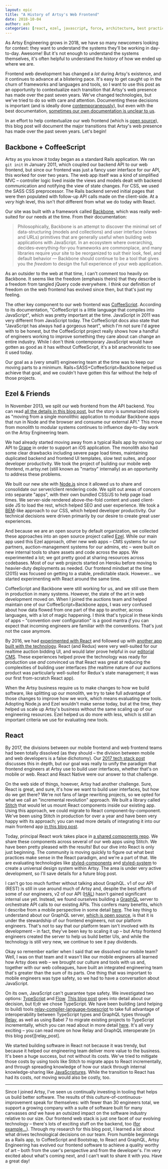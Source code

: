 ```yaml
---
layout: epic
title: "A History of Artsy's Web Frontend"
date: 2018-10-04
author: ash
categories: [react, ezel, javascript, force, architecture, best practices]
---
```


As Artsy Engineering grows in 2018, we have so many newcomers looking for context: they want to understand the
systems they'll be working in day-to-day. Awesome! But it's not enough to understand the systems themselves, it's
often helpful to understand the _history_ of how we ended up where we are.

Frontend web development has changed a _lot_ during Artsy's existence, and it continues to advance at a blistering
pace. It's easy to get caught up in the churn of frameworks and languages and tools, so I want to use this post as
an opportunity to contextualize each transition that Artsy's web presence has made over the past seven years. We've
changed technologies, but we've tried to do so with care and attention. Documenting these decisions is important
(and is ideally done [contemporaneously][]), but even with the best documentation, [sometimes our own documentation
is unclear to us][github_convo].

In an effort to help contextualize our web frontend (which is [open source][force]), this blog post will document
the major transitions that Artsy's web presence has made over the past seven years. Let's begin!

<!-- more -->

## Backbone + CoffeeScript

Artsy as you know it today began as a standard Rails application. We ran `git init` in January 2011, which coupled
our backend API to our web frontend, but since our frontend was just a fancy user interface for our API, this
worked for over two years. The web app itself was a kind of simplified MVC – controller logic lived inside the
views and models dealt with backend communication and notifying the view of state changes. For CSS, we used the
SASS CSS preprocessor. The Rails backend served initial pages that were then populated with follow-up API calls
made on the client-side. At a _very_ high level, this isn't _that_ different from what we do today with React.

Our site was built with a framework called [Backbone][], which was really well-suited for our needs at the time.
From their documentation:

> Philosophically, Backbone is an attempt to discover the minimal set of data-structuring (models and collections)
> and user interface (views and URLs) primitives that are generally useful when building web applications with
> JavaScript. In an ecosystem where overarching, decides-everything-for-you frameworks are commonplace, and many
> libraries require your site to be reorganized to suit their look, feel, and default behavior — Backbone should
> continue to be a tool that gives you the _freedom_ to design the full experience of your web application.

As an outsider to the web at that time, I can't comment too heavily on Backbone. It seems like the freedom
(emphasis theirs) that they describe is a freedom from tangled jQuery code everywhere. I think our definition of
freedom on the web frontend has evolved since then, but that's just my feeling.

The other key component to our web frontend was [CoffeeScript][]. According to its documentation, "CoffeeScript is
a little language that compiles into JavaScript", which was pretty important at the time. JavaScript in 2011 was
very different from JavaScript today. The CoffeeScript docs also state that "JavaScript has always had a gorgeous
heart", which I'm not sure I'd agree with to be honest, but the CoffeeScript project really shows how a handful of
engineers working to improve something they care about can change an entire industry. While I don't think
contemporary JavaScript would have gotten as good as it has without CoffeeScript, it's a bit anachronistic to see
it used today.

Our goal as a (very small!) engineering team at the time was to keep our moving parts to a minimum.
Rails+SASS+CoffeeScript+Backbone helped us achieve that goal, and we couldn't have gotten this far without the help
of those projects.

## Ezel & Friends

In November 2013, we split our web frontend from the API backend. You can read
[all the details in this blog post](2013_review), but the story is summarized nicely as "moving from a single
monolithic application to modular Backbone apps that run in Node and the browser and consume our external API."
This move from monolith to modular systems continues to influence day-to-day work on the Artsy Engineering team.

We had already started moving away from a typical Rails app by moving our API to [Grape][] in order to support an
iOS application. The monolith also had some clear drawbacks including severe page load times, maintaining
duplicated backend and frontend UI templates, slow test suites, and poor developer productivity. We took the
project of building our mobile web frontend, m.artsy.net (still known as "martsy" internally) as an opportunity to
address these problems.

We built our new site with [Node.js][node] since it allowed us to share and consolidate our server/client rendering
code. We split out areas of concern into separate "apps", with their own bundled CSS/JS to help page load times. We
server-side rendered above-the-fold content and used client-side JS to load the rest, which helped SEO and user
experience. We took a [BEM][]-like approach to our CSS, which helped developer productivity. Our technical
decisions were driven primarily by our desire to create great user experiences.

And because we are an open source by default organization, we collected these approaches into an open source
project called [Ezel][]. While our main app used this Ezel approach, other new web apps – CMS systems for our
partners, auction-management systems for our admins, etc – were built on new internal tools to share assets and
code across the apps. We experimented a lot; we got pretty good at sharing resources across codebases. Most of our
web projects started on Heroku before moving to heavier-duty deployments as needed. Our frontend mindset at the
time (2015) was focused on getting to a stable, predictable stack. However... we started experimenting with React
around the same time.

CoffeeScript and Backbone were still working for us, and we still use them in production in many systems. However,
the state of the art in web development moved on. When I joined the auctions team and helped maintain one of our
CoffeeScript+Backbone apps, I was _very_ confused about how data flowed from one part of the app to another, across
languages, with a lot of magic happening. I think that's typical in these kinds of apps – "convention over
configuration" is a good mantra _if_ you can expect that incoming engineers are familiar with the conventions.
That's just not the case anymore.

By 2016, we had [experimented with React][helix] and followed up with [another app built with the
technology][auctions]. React (and Redux) were very well-suited for our realtime auction bidding UI, and would later
prove helpful in our [editorial CMS][positron]. These experiences helped prove the technology was ready for
production use _and_ convinced us that React was great at reducing the complexities of building user interfaces
(the realtime nature of our auctions product was particularly well-suited for Redux's state management; it was our
first from-scratch React app).

When the Artsy business require us to make changes to how we build software, like splitting up our monolith, we try
to take full advantage of those changes to improve how we work, which means evaluating new tools. Adopting Node.js
and Ezel wouldn't make sense today, but at the time, they helped us scale up Artsy's business without the same
scaling up of our engineering resources. Ezel helped us do more with less, which is still an important criteria we
use for evaluating new tools.

## React

By 2017, the divisions between our mobile frontend and web frontend teams had been totally dissolved (as they
should – the division between mobile and web developers is a false dichotomy). Our [2017 tech stack
post][2017_review] discusses this in depth, but our goal was really to unify the paradigm that frontend engineers
at Artsy use to build user interfaces, whether that's on mobile or web. React and React Native were our answer to
that challenge.

On the web side of things, however, Artsy had another challenge. Sure, React is great, and sure, it's how we want
to build user interfaces, but how do we get there? We're not fans of large rewriting projects, so we opted for what
we call an "incremental revolution" approach. We built a library called [Stitch][] that would let us mount React
components inside our existing app. Using this approach, we could migrate to React component-by-component. We've
been using Stitch in production for over a year and have been very happy with its approach; you can read more
details of integrating it into our main frontend app [in this blog post][force_modern].

Today, principal React work takes place in [a shared components repo][reaction]. We share these components across
several of our web apps using Stitch. We have been pretty pleased with the results! But our dive into React is only
just beginning. The community is moving quickly to figure out what best practices make sense in the React paradigm,
and we're a part of that. We are evaluating technologies like [styled-components][] and [styled-system][] to create
a universal design system within Artsy. The area is under very active development, so I'll save details for a
future blog post.

I can't go too much further without talking about GraphQL. v1 of our API (REST) is still in use around much of
Artsy and, despite the best efforts of some of our engineers, v2 of our API ([HAL][]) hasn't gained significant
internal use yet. Instead, we found ourselves building a [GraphQL][] server to orchestrate API calls to our
existing APIs. This confers many benefits, which I describe from a mobile perspective in some detail [here][moya].
The key thing to understand about our GraphQL server, [which is open source][metaphysics], is that it is under the
stewardship of our frontend engineers, not our platform engineers. That's not to say that our platform team isn't
involved with its development – in fact, they've been key to scaling it up – but Artsy frontend engineers created
the server to help us build better UIs, and while the technology is still very new, we continue to see it pay
dividends.

Okay so remember earlier when I said that we dissolved our mobile team? Well, I was on that team and it wasn't like
our mobile engineers all learned how Artsy does web – we brought our culture and tools with us and, together with
our web colleagues, have built an integrated engineering team that's greater than the sum of its parts. One thing
that was important to mobile engineers was type safety, so we had to have a conversation about JavaScript.

On its own, JavaScript can't guarantee type safety. We investigated two options: [TypeScript][] and [Flow][]. [This
blog post][fe_js] goes into detail about our decision, but tl;dr we chose TypeScript. We have been building (and
helping to build) tools [relay-compiler-language-typescript][rclt] to take full advantage of interoperability
between TypeScript types and GraphQL types through [Relay][], as well as using Babel 7 to migrate existing projects
to TypeScript incrementally, which you can read about in more detail [here][ts_inc]. It's all very exciting – you
can read more on how Relay and GraphQL interoperate [in this blog post][relay_post].

We started building software in React not because it was trendy, but because it helped our engineering team deliver
more value to the business. It's been a huge success, but not without its costs. We've tried to mitigate those
costs by using tools like Stitch to migrate apps to React incrementally, and through spreading knowledge of how our
stack through internal knowledge-sharing like [JavaScriptures][]. While the transition to React has had its costs,
_not_ moving would also be costly, too.

---

Since I joined Artsy, I've seen us continually investing in tooling that helps us build better software. The
results of this culture-of-continuous-improvement speak for themselves: with fewer than 30 engineers total, we
support a growing company with a suite of software built for many canvasses _and_ we have an outsized impact on the
software industry relative to our size. Our frontend web stack is just one facet of our evolving technology –
there's lots of exciting stuff on the backend, too ([for example...][hokusai]). Through my research for this blog
post, I learned a lot about what drives technological decisions on our team. From humble beginnings as a Rails app,
to CoffeeScript and Bootstrap, to React and GraphQL, Artsy Engineering has evolved our frontend software to achieve
a quality worthy of art – both from the user's perspective and from the developer's. I'm very excited about what's
coming next, and I can't wait to share it with you. Have a great day!

[force]: https://github.com/artsy/force
[contemporaneously]: https://ashfurrow.com/blog/contemporaneous-blogging/
[github_convo]: https://github.com/artsy/artsy.github.io/pull/489#discussion_r221301472
[backbone]: http://backbonejs.org
[coffeescript]: https://coffeescript.org
[grape]: https://github.com/ruby-grape/grape
[node]: https://github.com/ruby-grape/grape
[bem]: http://getbem.com/introduction/
[ezel]: https://github.com/artsy/ezel
[2013_review]: http://artsy.github.io/blog/2013/11/30/rendering-on-the-server-and-client-in-node-dot-js/
[2017_review]: http://artsy.github.io/blog/2017/04/14/artsy-technology-stack-2017/
[auctions]: http://artsy.github.io/blog/2016/08/09/the-tech-behind-live-auction-integration/
[stitch]: https://github.com/artsy/stitch
[force_modern]: http://artsy.github.io/blog/2017/09/05/Modernizing-Force/
[typescript]: http://artsy.github.io/blog/2017/09/05/Modernizing-Force/
[flow]: https://flow.org
[fe_js]: http://artsy.github.io/blog/2017/02/05/Front-end-JavaScript-at-Artsy-2017/
[rclt]: https://github.com/relay-tools/relay-compiler-language-typescript
[reaction]: https://github.com/artsy/reaction
[styled-components]: https://www.styled-components.com
[styled-system]: https://jxnblk.com/styled-system/
[relay]: https://facebook.github.io/relay/
[hal]: http://stateless.co/hal_specification.html
[graphql]: https://graphql.org
[moya]: https://ashfurrow.com/blog/the-spirit-of-moya/
[metaphysics]: https://github.com/artsy/metaphysics/
[replay_post]: http://artsy.github.io/blog/2018/07/25/Relay-Networking-Deep-Dive/
[hokusai]: https://github.com/artsy/hokusai
[ts_inc]: https://artsy.github.io/blog/2017/11/27/Babel-7-and-TypeScript/
[helix]: http://artsy.github.io/blog/2015/04/08/creating-a-dynamic-single-page-app-for-our-genome-team-using-react/
[positron]: https://github.com/artsy/positron
[javascriptures]: http://artsy.github.io/series/javascriptures/
